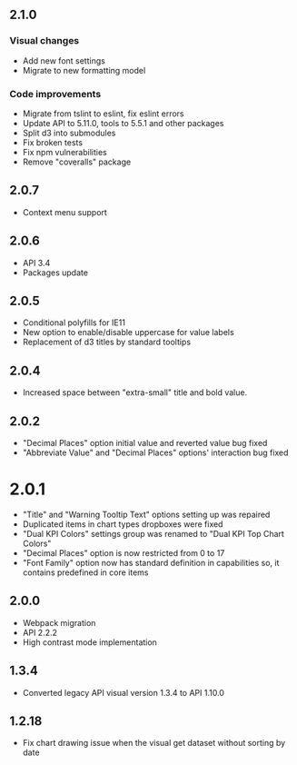 ## 2.1.0
### Visual changes
* Add new font settings
* Migrate to new formatting model

### Code improvements
* Migrate from tslint to eslint, fix eslint errors
* Update API to 5.11.0, tools to 5.5.1 and other packages
* Split d3 into submodules
* Fix broken tests
* Fix npm vulnerabilities
* Remove "coveralls" package

## 2.0.7
* Context menu support

## 2.0.6
* API 3.4
* Packages update

## 2.0.5
* Conditional polyfills for IE11
* New option to enable/disable uppercase for value labels
* Replacement of d3 titles by standard tooltips

## 2.0.4
* Increased space between "extra-small" title and bold value.

## 2.0.2
* "Decimal Places" option initial value and reverted value bug fixed
* "Abbreviate Value" and "Decimal Places" options' interaction bug fixed

# 2.0.1
* "Title" and "Warning Tooltip Text" options setting up was repaired
* Duplicated items in chart types dropboxes were fixed
* "Dual KPI Colors" settings group was renamed to "Dual KPI Top Chart Colors"
* "Decimal Places" option is now restricted from 0 to 17
* "Font Family" option now has standard definition in capabilities so, it contains predefined in core items

## 2.0.0
* Webpack migration
* API 2.2.2
* High contrast mode implementation

## 1.3.4
* Converted legacy API visual version 1.3.4 to API 1.10.0

## 1.2.18
* Fix chart drawing issue when the visual get dataset without sorting by date